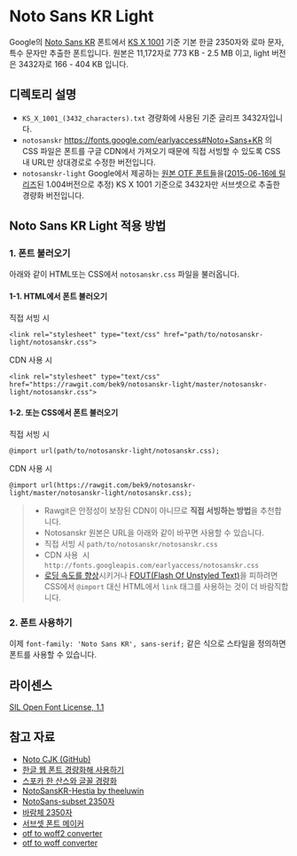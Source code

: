 # Noto Sans KR Light

Google의 [Noto Sans KR](https://fonts.google.com/earlyaccess#Noto+Sans+KR) 폰트에서 [KS X 1001](https://ko.wikipedia.org/wiki/KS_X_1001) 기준 기본 한글 2350자와 로마 문자, 특수 문자만 추출한 폰트입니다. 원본은 11,172자로 773 KB - 2.5 MB 이고, light 버전은 3432자로 166 - 404 KB 입니다.

## 디렉토리 설명

- `KS_X_1001_(3432_characters).txt` 경량화에 사용된 기준 글리프 3432자입니다.
- `notosanskr` https://fonts.google.com/earlyaccess#Noto+Sans+KR 의 CSS 파일은 폰트를 구글 CDN에서 가져오기 때문에 직접 서빙할 수 있도록 CSS 내 URL만 상대경로로 수정한 버전입니다.
- `notosanskr-light` Google에서 제공하는 [원본 OTF 폰트들](http://fonts.gstatic.com/ea/notosanskr/v2/download.zip)을([2015-06-16에 릴리즈](http://www.google.com/get/noto/updates/)된 1.004버전으로 추정) KS X 1001 기준으로 3432자만 서브셋으로 추출한 경량화 버전입니다.

## Noto Sans KR Light 적용 방법

### 1. 폰트 불러오기

아래와 같이 HTML또는 CSS에서 `notosanskr.css` 파일을 불러옵니다.

#### 1-1. HTML에서 폰트 불러오기

직접 서빙 시

`<link rel="stylesheet" type="text/css" href="path/to/notosanskr-light/notosanskr.css">`

CDN 사용 시

`<link rel="stylesheet" type="text/css" href="https://rawgit.com/bek9/notosanskr-light/master/notosanskr-light/notosanskr.css">`

#### 1-2. 또는 CSS에서 폰트 불러오기

직접 서빙 시

`@import url(path/to/notosanskr-light/notosanskr.css);`

CDN 사용 시

`@import url(https://rawgit.com/bek9/notosanskr-light/master/notosanskr-light/notosanskr.css);`

> - Rawgit은 안정성이 보장된 CDN이 아니므로 **직접 서빙하는 방법**을 추천합니다.
> - Notosanskr 원본은 URL을 아래와 같이 바꾸면 사용할 수 있습니다.
>  - 직접 서빙 시 `path/to/notosanskr/notosanskr.css`
>  - CDN 사용  시`http://fonts.googleapis.com/earlyaccess/notosanskr.css`
> - [로딩 속도를 향상](http://www.stevesouders.com/blog/2009/04/09/dont-use-import/)시키거나 [FOUT(Flash Of Unstyled Text)](https://www.paulirish.com/2009/fighting-the-font-face-fout/)을 피하려면 CSS에서 `@import` 대신 HTML에서 `link` 태그를 사용하는 것이 더 바람직합니다.

### 2. 폰트 사용하기

이제 `font-family: 'Noto Sans KR', sans-serif;` 같은 식으로 스타일을 정의하면 폰트를 사용할 수 있습니다.

## 라이센스

[SIL Open Font License, 1.1](http://fonts.gstatic.com/ea/notosanskr/v2/OFL.txt)

## 참고 자료

- [Noto CJK (GitHub)](https://github.com/googlei18n/noto-cjk)
- [한글 웹 폰트 경량화해 사용하기](http://coderifleman.tumblr.com/post/111825720099/%ED%95%9C%EA%B8%80-%EC%9B%B9-%ED%8F%B0%ED%8A%B8-%EA%B2%BD%EB%9F%89%ED%99%94%ED%95%B4-%EC%82%AC%EC%9A%A9%ED%95%98%EA%B8%B0)
- [스포카 한 산스와 글꼴 경량화](https://spoqa.github.io/2015/10/14/making-spoqa-han-sans.html)
- [NotoSansKR-Hestia by theeluwin](http://theeluwin.github.io/NotoSansKR-Hestia/)
- [NotoSans-subset 2350자](https://raw.githubusercontent.com/UYEONG/NotoSans-subset/master/korean2350.txt)
- [바람체 2350자](https://tumblbug.com/eyongje)
- [서브셋 폰트 메이커](http://opentype.jp/subsetfontmk.htm)
- [otf to woff2 converter](https://everythingfonts.com/otf-to-woff2)
- [otf to woff converter](https://everythingfonts.com/otf-to-woff)
 
